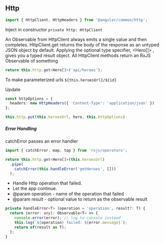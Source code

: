 ## Http

```ts
import { HttpClient, HttpHeaders } from '@angular/common/http';
```
Inject in constructor `private http: HttpClient`

 An Observable from HttpClient always emits a single value and then completes.
 HttpClient.get returns the body of the response as an untyped JSON object by default. Applying the optional type specifier, <Hero[]> , gives you a typed result object.
All HttpClient methods return an RxJS Observable of something
```ts
return this.http.get<Hero[]>('api/heroes');
```
To make parameterized urls `${this.heroesUrl}/${id}`

Update
```ts
const httpOptions = {
  headers: new HttpHeaders({ 'Content-Type': 'application/json' })
};

this.http.put(this.heroesUrl, hero, this.httpOptions)
```
##### Error Handling

catchError passes an error handler
```ts
import { catchError, map, tap } from 'rxjs/operators';

return this.http.get<Hero[]>(this.heroesUrl)
  .pipe(
    catchError(this.handleError('getHeroes', []))
  );
```

* Handle Http operation that failed.
* Let the app continue.
* @param operation - name of the operation that failed
* @param result - optional value to return as the observable result

```ts
private handleError<T> (operation = 'operation', result?: T) {
  return (error: any): Observable<T> => {
    console.error(error); // log to console instead
    this.log(`${operation} failed: ${error.message}`);
    return of(result as T);
  };
}
```
